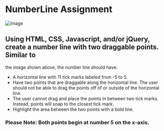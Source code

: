 # NumberLine Assignment

![image](https://user-images.githubusercontent.com/94421867/177653720-073d546f-6e33-4b63-9ffb-9b61e9c2f486.png)

## Using HTML, CSS, Javascript, and/or jQuery, create a number line with two draggable points. Similar to
the image shown above, the number line should have:
- A horizontal line with 11 tick marks labeled from -5 to 5.
- Have two points that are draggable along the horizontal line. The user should not be able to
drag the points off of or outside of the horizontal line.
- The user cannot drag and place the points in between two tick marks. Instead, points will snap
to the closest tick mark.
- Highlight the area between the two points with a bold line.


### **Please Note: Both points begin at number 5 on the x-axis.**